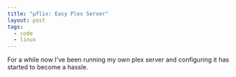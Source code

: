 ```yaml
---
title: "µflix: Easy Plex Server"
layout: post
tags:
  - code
  - linux
---
```


For a while now I've been running my own plex server and configuring it
has started to become a hassle.
